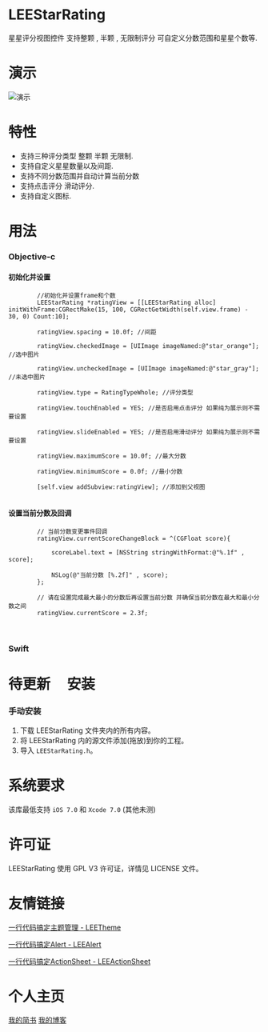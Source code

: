 # LEEStarRating
星星评分视图控件 支持整颗 , 半颗 , 无限制评分 可自定义分数范围和星星个数等.

演示
==============
![演示](https://github.com/lixiang1994/LEEStarRating/blob/master/demo.gif)

特性
==============
- 支持三种评分类型 整颗 半颗 无限制.
- 支持自定义星星数量以及间距.
- 支持不同分数范围并自动计算当前分数
- 支持点击评分 滑动评分.
- 支持自定义图标.

用法
==============

### Objective-c

#### 初始化并设置

```
        //初始化并设置frame和个数
        LEEStarRating *ratingView = [[LEEStarRating alloc] initWithFrame:CGRectMake(15, 100, CGRectGetWidth(self.view.frame) - 30, 0) Count:10]; 
        
        ratingView.spacing = 10.0f; //间距
        
        ratingView.checkedImage = [UIImage imageNamed:@"star_orange"]; //选中图片
        
        ratingView.uncheckedImage = [UIImage imageNamed:@"star_gray"]; //未选中图片
        
        ratingView.type = RatingTypeWhole; //评分类型
        
        ratingView.touchEnabled = YES; //是否启用点击评分 如果纯为展示则不需要设置
        
        ratingView.slideEnabled = YES; //是否启用滑动评分 如果纯为展示则不需要设置
        
        ratingView.maximumScore = 10.0f; //最大分数
        
        ratingView.minimumScore = 0.0f; //最小分数
        
        [self.view addSubview:ratingView]; //添加到父视图
        
```

#### 设置当前分数及回调

```
        // 当前分数变更事件回调
        ratingView.currentScoreChangeBlock = ^(CGFloat score){
            
            scoreLabel.text = [NSString stringWithFormat:@"%.1f" , score];
            
            NSLog(@"当前分数 [%.2f]" , score);
        };
        
        // 请在设置完成最大最小的分数后再设置当前分数 并确保当前分数在最大和最小分数之间
        ratingView.currentScore = 2.3f;
```
    
### Swift

待更新
    
安装
==============

### 手动安装

1. 下载 LEEStarRating 文件夹内的所有内容。
2. 将 LEEStarRating 内的源文件添加(拖放)到你的工程。
3. 导入 `LEEStarRating.h`。

系统要求
==============
该库最低支持 `iOS 7.0` 和 `Xcode 7.0` (其他未测)

许可证
==============
LEEStarRating 使用 GPL V3 许可证，详情见 LICENSE 文件。

友情链接
==============
[一行代码搞定主题管理 - LEETheme](https://github.com/lixiang1994/LEETheme)

[一行代码搞定Alert - LEEAlert](https://github.com/lixiang1994/LEEAlert)

[一行代码搞定ActionSheet - LEEActionSheet](https://github.com/lixiang1994/LEEActionSheet)

个人主页
==============
[我的简书](http://www.jianshu.com/users/a6da0db100c8)
[我的博客](http://www.lee1994.com)
